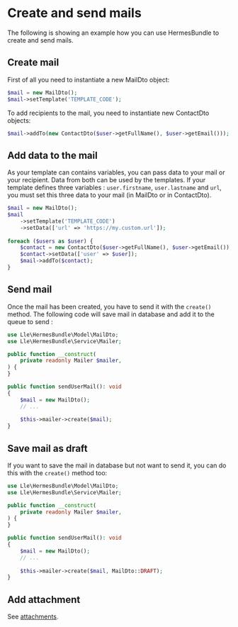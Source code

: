 # Create and send mails

The following is showing an example how you can use HermesBundle to create and send mails.

## Create mail

First of all you need to instantiate a new MailDto object:

```php
$mail = new MailDto();
$mail->setTemplate('TEMPLATE_CODE');
```

To add recipients to the mail, you need to instantiate new ContactDto objects:

```php
$mail->addTo(new ContactDto($user->getFullName(), $user->getEmail()));
```

## Add data to the mail

As your template can contains variables, you can pass data to your mail or your recipient.
Data from both can be used by the templates. If your template defines three variables : `user.firstname`, `user.lastname` and `url`, you must set this three data to your mail (in MailDto or in ContactDto).

```php
$mail = new MailDto();
$mail
    ->setTemplate('TEMPLATE_CODE')
    ->setData(['url' => 'https://my.custom.url']);
    
foreach ($users as $user) {
    $contact = new ContactDto($user->getFullName(), $user->getEmail());
    $contact->setData(['user' => $user]);
    $mail->addTo($contact);
}
```

## Send mail

Once the mail has been created, you have to send it with the `create()` method.
The following code will save mail in database and add it to the queue to send :

```php
use Lle\HermesBundle\Model\MailDto;
use Lle\HermesBundle\Service\Mailer;

public function __construct(
    private readonly Mailer $mailer,
) {
}

public function sendUserMail(): void
{
    $mail = new MailDto();
    // ...
    
    $this->mailer->create($mail);
}
```

## Save mail as draft

If you want to save the mail in database but not want to send it, you can do this with the `create()` method too:

```php
use Lle\HermesBundle\Model\MailDto;
use Lle\HermesBundle\Service\Mailer;

public function __construct(
    private readonly Mailer $mailer,
) {
}

public function sendUserMail(): void
{
    $mail = new MailDto();
    // ...
    
    $this->mailer->create($mail, MailDto::DRAFT);
}
```

## Add attachment

See [attachments](attachments.md).
